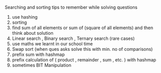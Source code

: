 Searching and sorting tips to remember while solving questions

1. use hashing
2. sorting 
3. find sum of all elements or sum of (square of all elements) and then think about solution
4. Linear search , Binary search , Ternary search (rare cases)
5. use maths we learnt in our school time
6. Swap sort (when ques asks solve this with min. no of comparisons)
7. prefix sum with hashmap
8. prefix calculation of ( product , remainder , sum , etc. ) with hashmap
9. sometimes BIT Manipulation





